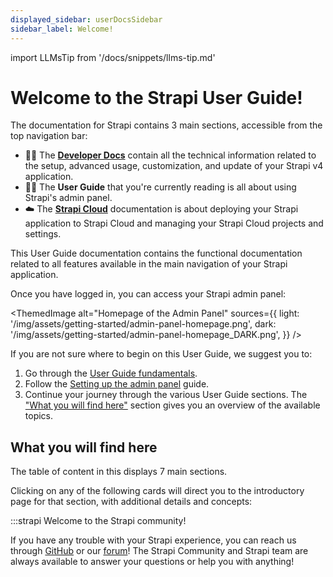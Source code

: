 ```yaml
---
displayed_sidebar: userDocsSidebar
sidebar_label: Welcome!
---
```


import LLMsTip from '/docs/snippets/llms-tip.md'

# Welcome to the Strapi User Guide!

<SubtleCallout title="Developer Docs, User Guide, and Strapi Cloud documentation" emoji="📍">

The documentation for Strapi contains 3 main sections, accessible from the top navigation bar:

- 🧑‍💻 The **[Developer Docs](/dev-docs/intro)** contain all the technical information related to the setup, advanced usage, customization, and update of your Strapi v4 application.
- 🧑‍🏫 The **User Guide** that you're currently reading is all about using Strapi's admin panel.
- ☁️ The **[Strapi Cloud](/cloud/intro)** documentation is about deploying your Strapi application to Strapi Cloud and managing your Strapi Cloud projects and settings.

</SubtleCallout>

This User Guide documentation contains the functional documentation related to all features available in the main navigation of your Strapi application.

Once you have logged in, you can access your Strapi admin panel:

<ThemedImage
alt="Homepage of the Admin Panel"
sources={{
    light: '/img/assets/getting-started/admin-panel-homepage.png',
    dark: '/img/assets/getting-started/admin-panel-homepage_DARK.png',
  }}
/>

If you are not sure where to begin on this User Guide, we suggest you to:

1. Go through the [User Guide fundamentals](/user-docs/getting-started/user-guide-fundamentals).
2. Follow the [Setting up the admin panel](/user-docs/getting-started/setting-up-admin-panel) guide.
3. Continue your journey through the various User Guide sections. The ["What you will find here"](#what-you-will-find-here) section gives you an overview of the available topics.

<LLMsTip />

## What you will find here

The table of content in this <UserGuideAdminPanel />  displays 7 main sections.

Clicking on any of the following cards will direct you to the introductory page for that section, with additional details and concepts:

<CustomDocCardsWrapper>
  <CustomDocCard emoji="📝" title="Content Manager" description="Manage and publish all content types created with the Content-type Builder." link="/user-docs/content-manager" />
  <CustomDocCard emoji="📚" title="Content Type Builder" description="Build your data structure by creating and managing content-types." link="/user-docs/content-type-builder" />
  <CustomDocCard emoji="🗃️" title="Media Library" description="Upload and manage all assets and organize them into folders." link="/user-docs/media-library" />
  <CustomDocCard emoji="📅" title="Releases" description="Arrange entries into containers for publishing and unpublishing actions." link="/user-docs/releases/introduction"/>
  <CustomDocCard emoji="🔐" title="Users, Roles & Permission" description="Assign permission to roles, which are then associated with users." link="/user-docs/users-roles-permissions"/>
  <CustomDocCard emoji="🔗" title="Plugins" description="Find additional functionalities to extend and customize your applications." link="/user-docs/plugins" />
  <CustomDocCard emoji="⚙️" title="General Settings" description="Access features needed set up your Strapi admin panel." link="/user-docs/settings/introduction" />
</CustomDocCardsWrapper>

:::strapi Welcome to the Strapi community!

If you have any trouble with your Strapi experience, you can reach us through [GitHub](https://github.com/strapi/) or our [forum](https://forum.strapi.io/)! The Strapi Community and Strapi team are always available to answer your questions or help you with anything!
